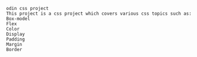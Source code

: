     odin css project
    This project is a css project which covers various css topics such as:
    Box-model
    Flex
    Color
    Display
    Padding
    Margin
    Border
    